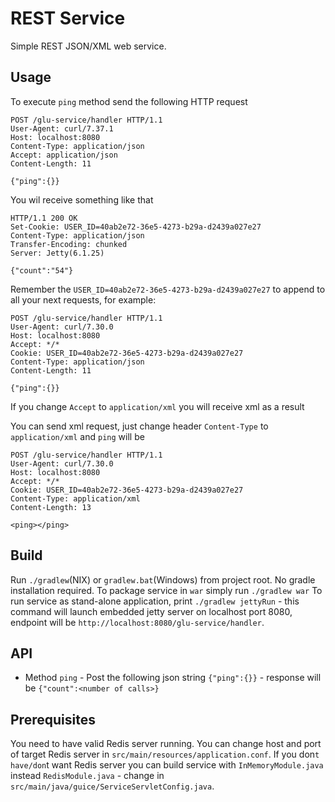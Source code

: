 # REST Service
Simple REST JSON/XML web service.


## Usage
To execute `ping` method send the following HTTP request

```
POST /glu-service/handler HTTP/1.1
User-Agent: curl/7.37.1
Host: localhost:8080
Content-Type: application/json
Accept: application/json
Content-Length: 11

{"ping":{}}
```

You wil receive something like that

```
HTTP/1.1 200 OK
Set-Cookie: USER_ID=40ab2e72-36e5-4273-b29a-d2439a027e27
Content-Type: application/json
Transfer-Encoding: chunked
Server: Jetty(6.1.25)

{"count":"54"}
```

Remember the `USER_ID=40ab2e72-36e5-4273-b29a-d2439a027e27` to append to all your next requests,
for example:

```
POST /glu-service/handler HTTP/1.1
User-Agent: curl/7.30.0
Host: localhost:8080
Accept: */*
Cookie: USER_ID=40ab2e72-36e5-4273-b29a-d2439a027e27
Content-Type: application/json
Content-Length: 11

{"ping":{}}
```
If you change `Accept` to `application/xml` you will receive xml as a result

You can send xml request, just change header `Content-Type` to `application/xml` and `ping` will be

```
POST /glu-service/handler HTTP/1.1
User-Agent: curl/7.30.0
Host: localhost:8080
Accept: */*
Cookie: USER_ID=40ab2e72-36e5-4273-b29a-d2439a027e27
Content-Type: application/xml
Content-Length: 13

<ping></ping>
```


## Build
Run `./gradlew`(NIX) or `gradlew.bat`(Windows) from project root.
No gradle installation required.
To package service in  `war` simply run `./gradlew war`
To run service as stand-alone application, print `./gradlew jettyRun` - this command will launch embedded
jetty server on localhost port 8080, endpoint will be `http://localhost:8080/glu-service/handler`.

## API

* Method `ping` - Post the following json string `{"ping":{}}` - response will be `{"count":<number of calls>}`

## Prerequisites

You need to have valid Redis server running.
You can change host and port of target Redis server in `src/main/resources/application.conf`.
If you don`t have/don`t want Redis server you can build service with `InMemoryModule.java` instead `RedisModule.java` - 
change in `src/main/java/guice/ServiceServletConfig.java`.